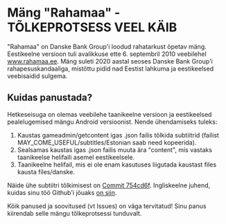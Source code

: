 # Mäng "Rahamaa" - TÕLKEPROTSESS VEEL KÄIB
"Rahamaa" on Danske Bank Group'i loodud rahatarkust õpetav mäng. Eestikeelne versioon tuli avalikkuse ette 6. septembril 2010 veebilehel www.rahamaa.ee. Mäng suleti 2020 aastal seoses Danske Bank Group'i rahapesuskandaaliga, mistõttu pidid nad Eestist lahkuma ja eestikeelsed veebisaidid sulgema.


## Kuidas panustada?
Hetkeseisuga on olemas veebilehe taanikeelne versioon ja eestikeelsed pealelugemised mängu Android versioonist. 
Nende ühendamiseks tuleks:
1. Kaustas gameadmin/getcontent igas .json failis tõlkida subtiitrid (failist MAY_COME_USEFUL/subtitles/Estonian saab need kopeerida).
2. Sealsamas kaustas igas .json failis muuta ära "content", mis vastaks taanikeelse helifaili asemel eestikeelsele.
3. Taanikeelne helifail, mis ei ole enam kasutuses liigutada kaustast files kausta files/danske.

Näide ühe subtiitri tõlkimisest on [Commit 754cd6f](https://github.com/mrFlamel/rahamaa-ee/commit/754cd6f3d50e6773e59a2c2dd1d83be4b92f2383). 
Ingliskeelne juhend, kuidas sinu töö Github'i jõuaks [on siin](https://github.com/firstcontributions/first-contributions).


Kõik panused ja soovitused (vt Issues) on väga tervitatud! Sinu panus kiirendab selle mängu tõlkeprotsessi tunduvalt.
